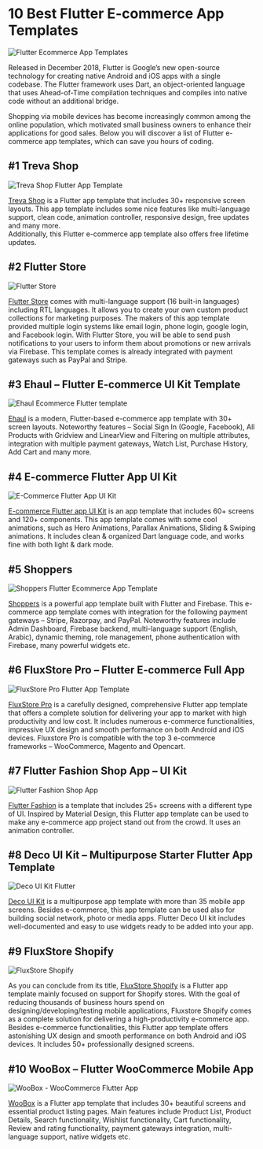 

10 Best Flutter E-commerce App Templates
=============================================

![Flutter Ecommerce App
Templates](https://code.market/wp-content/uploads/2019/12/Flutter-Template-Material-Design-590x300-Cover.png)

Released in December 2018, Flutter is Google’s new open-source
technology for creating native Android and iOS apps with a single
codebase. The Flutter framework uses Dart, an object-oriented language
that uses Ahead-of-Time compilation techniques and compiles into native
code without an additional bridge.

Shopping via mobile devices has become increasingly common among the
online population, which motivated small business owners to enhance
their applications for good sales. Below you will discover a list of
Flutter e-commerce app templates, which can save you hours of coding.

\#1 Treva Shop
--------------

![Treva Shop Flutter App
Template](https://csform.com/wp-content/uploads/2020/01/Treva-Shop-Flutter-App-Template.jpg)

[Treva Shop](http://code.market/product/treva-shop-e-commerce-ui-kit-using-flutter/?utm_source=github-flutter-template&utm_medium=github) is a Flutter app template
that includes 30+ responsive screen layouts. This app template includes
some nice features like multi-language support, clean code, animation
controller, responsive design, free updates and many more.\
 Additionally, this Flutter e-commerce app template also offers free
lifetime updates.

\#2 Flutter Store
-----------------

![Flutter
Store](https://code.market/wp-content/uploads/2019/12/Flutter-Template-Material-Design-Codemarket-Twitter-900x450.png)

[Flutter Store](http://code.market/product/flutter-material-design-ui/?utm_source=github-flutter-template&utm_medium=github) comes with multi-language
support (16 built-in languages) including RTL languages. It allows you
to create your own custom product collections for marketing purposes.
The makers of this app template provided multiple login systems like
email login, phone login, google login, and Facebook login. With Flutter
Store, you will be able to send push notifications to your users to
inform them about promotions or new arrivals via Firebase. This template
comes is already integrated with payment gateways such as PayPal and
Stripe.

\#3 Ehaul – Flutter E-commerce UI Kit Template
----------------------------------------------

![Ehaul Ecommerce Flutter
template](https://csform.com/wp-content/uploads/2020/03/Ehaul-Ecommerce-Flutter-template.jpeg)

[Ehaul](http://code.market/category/flutter/ecommerce/?utm_source=github-flutter-template&utm_medium=github) is a modern, Flutter-based
e-commerce app template with 30+ screen layouts. Noteworthy features –
Social Sign In (Google, Facebook), All Products with Gridview and
LinearView and Filtering on multiple attributes, integration with
multiple payment gateways, Watch List, Purchase History, Add Cart and
many more.

\#4 E-commerce Flutter App UI Kit
---------------------------------

![E-Commerce Flutter App UI
Kit](https://csform.com/wp-content/uploads/2020/03/E-Commerce-Flutter-App-UI-Kit.jpg)

[E-commerce Flutter app UI Kit](http://code.market/category/flutter/ecommerce/?utm_source=github-flutter-template&utm_medium=github) is an app
template that includes 60+ screens and 120+ components. This app
template comes with some cool animations, such as Hero Animations,
Parallax Animations, Sliding & Swiping animations. It includes clean &
organized Dart language code, and works fine with both light & dark
mode.

\#5 Shoppers
------------

![Shoppers Flutter Ecommerce App
Template](https://csform.com/wp-content/uploads/2020/01/Shoppers-Flutter-Ecommerce-App-Template.jpg)

[Shoppers](http://code.market/category/flutter/ecommerce/?utm_source=github-flutter-template&utm_medium=github) is a powerful app template
built with Flutter and Firebase. This e-commerce app template comes with
integration for the following payment gateways – Stripe, Razorpay, and
PayPal. Noteworthy features include Admin Dashboard, Firebase backend,
multi-language support (English, Arabic), dynamic theming, role
management, phone authentication with Firebase, many powerful widgets
etc.

\#6 FluxStore Pro – Flutter E-commerce Full App
-----------------------------------------------

![FluxStore Pro Flutter App
Template](https://csform.com/wp-content/uploads/2020/01/FluxStore-Pro-Flutter-App-Template.jpg)

[FluxStore Pro](http://code.market/category/flutter/ecommerce/?utm_source=github-flutter-template&utm_medium=github) is a carefully designed,
comprehensive Flutter app template that offers a complete solution for
delivering your app to market with high productivity and low cost. It
includes numerous e-commerce functionalities, impressive UX design and
smooth performance on both Android and iOS devices. Fluxstore Pro is
compatible with the top 3 e-commerce frameworks – WooCommerce, Magento
and Opencart.

\#7 Flutter Fashion Shop App – UI Kit
-------------------------------------

![Flutter Fashion Shop
App](https://csform.com/wp-content/uploads/2020/03/Flutter-Fashion-Shop-App.jpeg)

[Flutter Fashion](http://code.market/category/flutter/ecommerce/?utm_source=github-flutter-template&utm_medium=github) is a template that
includes 25+ screens with a different type of UI. Inspired by Material
Design, this Flutter app template can be used to make any e-commerce app
project stand out from the crowd. It uses an animation controller.

\#8 Deco UI Kit – Multipurpose Starter Flutter App Template
-----------------------------------------------------------

![Deco UI Kit
Flutter](https://csform.com/wp-content/uploads/2020/01/Deco-UI-Kit-Flutter.jpg)

[Deco UI Kit](http://code.market/category/flutter/ecommerce/?utm_source=github-flutter-template&utm_medium=github) is a multipurpose app
template with more than 35 mobile app screens. Besides e-commerce, this
app template can be used also for building social network, photo or
media apps. Flutter Deco UI kit includes well-documented and easy to use
widgets ready to be added into your app.

\#9 FluxStore Shopify
---------------------

![FluxStore
Shopify](https://csform.com/wp-content/uploads/2020/03/FluxStore-Shopify.jpg)

As you can conclude from its title, [FluxStore
Shopify](http://code.market/category/flutter/ecommerce/?utm_source=github-flutter-template&utm_medium=github) is a Flutter app template mainly
focused on support for Shopify stores. With the goal of reducing
thousands of business hours spend on designing/developing/testing mobile
applications, Fluxstore Shopify comes as a complete solution for
delivering a high-productivity e-commerce app. Besides e-commerce
functionalities, this Flutter app template offers astonishing UX design
and smooth performance on both Android and iOS devices. It includes 50+
professionally designed screens.

\#10 WooBox – Flutter WooCommerce Mobile App
--------------------------------------------

![WooBox - WooCommerce Flutter
App](https://csform.com/wp-content/uploads/2020/03/WooBox-WooCommerce-Flutter-App.jpg)

[WooBox](http://code.market/category/flutter/ecommerce/?utm_source=github-flutter-template&utm_medium=github) is a Flutter app template that
includes 30+ beautiful screens and essential product listing pages. Main
features include Product List, Product Details, Search functionality,
Wishlist functionality, Cart functionality, Review and rating
functionality, payment gateways integration, multi-language support,
native widgets etc.

